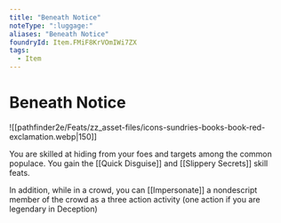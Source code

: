 ```yaml
---
title: "Beneath Notice"
noteType: ":luggage:"
aliases: "Beneath Notice"
foundryId: Item.FMiF8KrVOmIWi7ZX
tags:
  - Item
---
```


# Beneath Notice
![[pathfinder2e/Feats/zz_asset-files/icons-sundries-books-book-red-exclamation.webp|150]]

You are skilled at hiding from your foes and targets among the common populace. You gain the [[Quick Disguise]] and [[Slippery Secrets]] skill feats.

In addition, while in a crowd, you can [[Impersonate]] a nondescript member of the crowd as a three action activity (one action if you are legendary in Deception)
